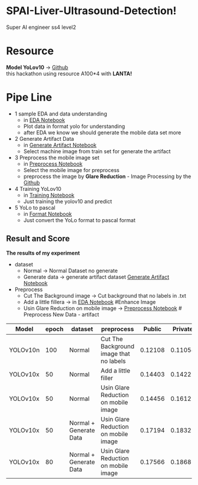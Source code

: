 # SPAI-Liver-Ultrasound-Detection!
Super AI engineer ss4 level2


# Resource
**Model YoLov10** -> [Github](https://github.com/THU-MIG/yolov10) <br>
this hackathon using resource A100*4 with **LANTA!**

# Pipe Line
- 1 sample EDA and data understanding
    - in  [EDA Notebook](https://github.com/wachawich/SPAI-Liver-Ultrasound-Detection-LANTA/blob/main/notebook/1_sample_EDA.ipynb)
    - Plot data in format yolo for understanding
    - after EDA we know we should generate the mobile data set more
 - 2 Generate Artifact Data
	 -  in [Generate Artifact Notebook](https://github.com/wachawich/SPAI-Liver-Ultrasound-Detection-LANTA/blob/main/notebook/2_generate_artifact_data.ipynb)
	 - Select machine image from train set for generate the artifact
- 3 Preprocess the mobile image set
	- in [Preprocess Notebook](https://github.com/wachawich/SPAI-Liver-Ultrasound-Detection-LANTA/blob/main/notebook/3_preprocess.ipynb)
	- Select the mobile image for preprocess 
	- preprocess the image by **Glare Reduction**  - Image Processing by the [Github](https://github.com/ducthotran2010/glare-reduction)
- 4 Training YoLov10
	- in [Training Notebook](https://github.com/wachawich/SPAI-Liver-Ultrasound-Detection-LANTA/blob/main/notebook/4_training_yolov10.ipynb)
	- Just training the yolov10 and predict
- 5 YoLo to pascal
  - in [Format Notebook](https://github.com/wachawich/SPAI-Liver-Ultrasound-Detection-LANTA/blob/main/notebook/5_format_predict.ipynb)
  - Just convert the YoLo format to pascal format


## Result and Score

**The results of my experiment**
* dataset   
	-  Normal -> Normal Dataset no generate
	- Generate data -> generate artifact dataset [Generate Artifact Notebook](https://github.com/wachawich/SPAI-Liver-Ultrasound-Detection-LANTA/blob/main/notebook/2_generate_artifact_data.ipynb)
* Preprocess
	-  Cut The Background image -> Cut background that no labels in .txt
	- Add a little fillera -> in [EDA Notebook](https://github.com/wachawich/SPAI-Liver-Ultrasound-Detection-LANTA/blob/main/notebook/1_sample_EDA.ipynb)   #Enhance Image
	- Usin Glare Reduction on mobile image -> [Preprocess Notebook](https://github.com/wachawich/SPAI-Liver-Ultrasound-Detection-LANTA/blob/main/notebook/3_preprocess.ipynb) # Preprocess New Data - artifact 
	

|     Model   | epoch  |   dataset  |          preprocess           |    Public  | Private
|-------------|--------|---------   |-----------------------------  |----|----|
|YOLOv10n     |   100  |   Normal   |Cut The Background image that no labels|0.12108|0.11054|
|YOLOv10x     |   50   |   Normal   |   Add a little filler         |0.14403|0.14221|
|YOLOv10x     |   50   |   Normal   |Usin Glare Reduction on mobile image |0.14456|0.16122|
|YOLOv10x     |   50   |   Normal + <br> Generate Data|Usin Glare Reduction on mobile image |0.17194|0.18321|
|YOLOv10x     |   80   |   Normal + <br> Generate Data|Usin Glare Reduction on mobile image |0.17566|0.18687|

```
